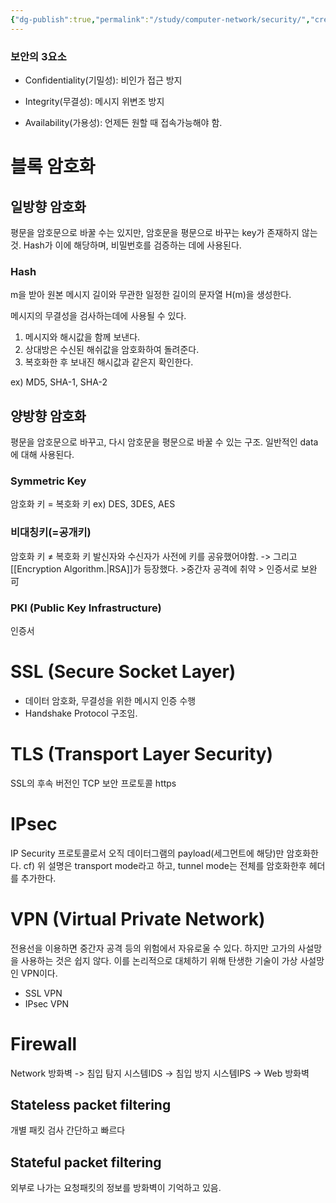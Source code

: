 ```yaml
---
{"dg-publish":true,"permalink":"/study/computer-network/security/","created":"2023-12-17T23:52:56.000+09:00","updated":"2025-01-14T15:33:44.000+09:00"}
---
```



### 보안의 3요소
- Confidentiality(기밀성): 비인가 접근 방지

- Integrity(무결성): 메시지 위변조 방지

- Availability(가용성): 언제든 원할 때 접속가능해야 함.

# 블록 암호화

## 일방향 암호화
평문을 암호문으로 바꿀 수는 있지만, 암호문을 평문으로 바꾸는 key가 존재하지 않는 것.
Hash가 이에 해당하며, 비밀번호를 검증하는 데에 사용된다.
### Hash
m을 받아 원본 메시지 길이와 무관한 일정한 길이의 문자열 H(m)을 생성한다.

메시지의 무결성을 검사하는데에 사용될 수 있다.
1. 메시지와 해시값을 함께 보낸다.
2. 상대방은 수신된 해쉬값을 암호화하여 돌려준다.
3. 복호화한 후 보내진 해시값과 같은지 확인한다.

ex) MD5, SHA-1, SHA-2

## 양방향 암호화
평문을 암호문으로 바꾸고, 다시 암호문을 평문으로 바꿀 수 있는 구조.
일반적인 data에 대해 사용된다.

### Symmetric Key
암호화 키 = 복호화 키
ex) DES, 3DES, AES

### 비대칭키(=공개키)
암호화 키 $\ne$ 복호화 키
발신자와 수신자가 사전에 키를 공유했어야함.
-> 그리고 [[Encryption Algorithm.\|RSA]]가 등장했다. >중간자 공격에 취약 > 인증서로 보완 可

### PKI (Public Key Infrastructure)
인증서

# SSL (Secure Socket Layer)
- 데이터 암호화, 무결성을 위한 메시지 인증 수행
- Handshake Protocol 구조임.

# TLS (Transport Layer Security)
SSL의 후속 버전인 TCP 보안 프로토콜
https

# IPsec
IP Security 프로토콜로서 오직 데이터그램의 payload(세그먼트에 해당)만 암호화한다.
cf) 위 설명은 transport mode라고 하고, tunnel mode는 전체를 암호화한후 헤더를 추가한다.

# VPN (Virtual Private Network)
전용선을 이용하면 중간자 공격 등의 위험에서 자유로울 수 있다. 하지만 고가의 사설망을 사용하는 것은 쉽지 않다. 이를 논리적으로 대체하기 위해 탄생한 기술이 가상 사설망인 VPN이다.

- SSL VPN
- IPsec VPN

# Firewall

Network 방화벽 -> 침입 탐지 시스템IDS -> 침입 방지 시스템IPS -> Web 방화벽

## Stateless packet filtering
개별 패킷 검사
간단하고 빠르다

## Stateful packet filtering
외부로 나가는 요청패킷의 정보를 방화벽이 기억하고 있음.
